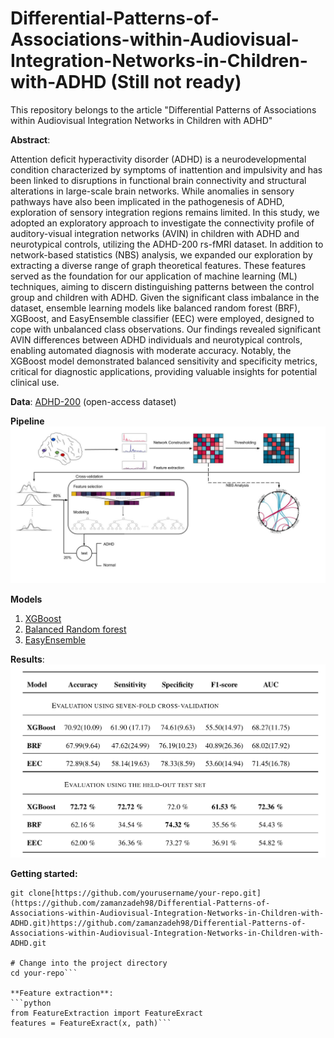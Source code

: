 # Differential-Patterns-of-Associations-within-Audiovisual-Integration-Networks-in-Children-with-ADHD (Still not ready)

This repository belongs to the article "Differential Patterns of Associations within Audiovisual Integration Networks in Children with ADHD"

**Abstract**:

Attention deficit hyperactivity disorder (ADHD) is a neurodevelopmental condition characterized by symptoms of inattention and impulsivity and has been linked to disruptions in functional brain connectivity and structural alterations in large-scale brain networks. While anomalies in sensory pathways have also been implicated in the pathogenesis of ADHD, exploration of sensory integration regions remains limited. In this study, we adopted an exploratory approach to investigate the connectivity profile of auditory-visual integration networks (AVIN) in children with ADHD and neurotypical controls, utilizing the ADHD-200 rs-fMRI dataset. In addition to network-based statistics (NBS) analysis, we expanded our exploration by extracting a diverse range of graph theoretical features. These features served as the foundation for our application of machine learning (ML) techniques, aiming to discern distinguishing patterns between the control group and children with ADHD. Given the significant class imbalance in the dataset, ensemble learning models like balanced random forest (BRF), XGBoost, and EasyEnsemble classifier (EEC) were employed, designed to cope with unbalanced class observations. Our findings revealed significant AVIN differences between ADHD individuals and neurotypical controls, enabling automated diagnosis with moderate accuracy. Notably, the XGBoost model demonstrated balanced sensitivity and specificity metrics, critical for diagnostic applications, providing valuable insights for potential clinical use. 

**Data**:
[ADHD-200](https://www.nitrc.org/frs/?group_id=383) (open-access dataset)

**Pipeline**
![Alt Text](Pictures/Thesis_flowchart.jpg)

**Models**
1. [XGBoost](https://xgboost.readthedocs.io/en/stable/)
2. [Balanced Random forest](https://imbalanced-learn.org/stable/references/generated/imblearn.ensemble.BalancedRandomForestClassifier.html)
3. [EasyEnsemble](https://imbalanced-learn.org/stable/references/generated/imblearn.ensemble.BalancedRandomForestClassifier.html)


**Results**:
![Alt Text](Pictures/results.png)


**Getting started:**
```# Clone the repository
git clone[https://github.com/yourusername/your-repo.git](https://github.com/zamanzadeh98/Differential-Patterns-of-Associations-within-Audiovisual-Integration-Networks-in-Children-with-ADHD.git)https://github.com/zamanzadeh98/Differential-Patterns-of-Associations-within-Audiovisual-Integration-Networks-in-Children-with-ADHD.git

# Change into the project directory
cd your-repo```

**Feature extraction**:
```python
from FeatureExtraction import FeatureExract
features = FeatureExract(x, path)```
